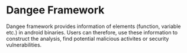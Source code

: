 # Dangee Framework

Dangee framework provides information of elements (function, variable etc.) in android binaries. Users can therefore, use these information to construct the analysis, find potential malicious activites or security vulnerabilities.


